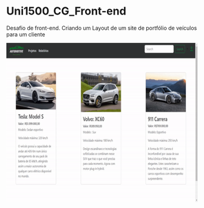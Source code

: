 # Uni1500_CG_Front-end
Desafio de front-end. Criando um Layout de um site de portfólio de veículos para um cliente

<p>
<img src="https://github.com/Higlik/Uni1500_CG_Front-end/blob/main/Assets/Img/Portifolio.gif" width="680" height="420">
</p>
